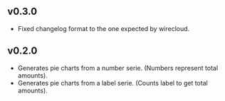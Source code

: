 ## v0.3.0

- Fixed changelog format to the one expected by wirecloud.

## v0.2.0

- Generates pie charts from a number serie. (Numbers represent total amounts).
- Generates pie charts from a label serie. (Counts label to get total amounts).
